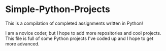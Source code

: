 # Simple-Python-Projects
This is a compilation of completed assignments written in Python!

I am a novice coder, but I hope to add more repositories and cool projects. This file is full of some Python projects I've coded up and I hope to get more advanced.
